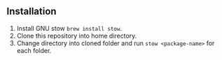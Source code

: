 ## Installation
1. Install GNU stow `brew install stow`.
2. Clone this repository into home directory.
3. Change directory into cloned folder and run `stow <package-name>` for each folder.
